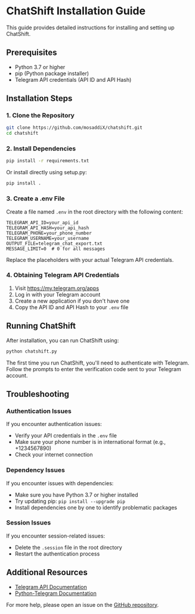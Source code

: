 # ChatShift Installation Guide

This guide provides detailed instructions for installing and setting up ChatShift.

## Prerequisites

- Python 3.7 or higher
- pip (Python package installer)
- Telegram API credentials (API ID and API Hash)

## Installation Steps

### 1. Clone the Repository

```bash
git clone https://github.com/mosaddiX/chatshift.git
cd chatshift
```

### 2. Install Dependencies

```bash
pip install -r requirements.txt
```

Or install directly using setup.py:

```bash
pip install .
```

### 3. Create a .env File

Create a file named `.env` in the root directory with the following content:

```
TELEGRAM_API_ID=your_api_id
TELEGRAM_API_HASH=your_api_hash
TELEGRAM_PHONE=your_phone_number
TELEGRAM_USERNAME=your_username
OUTPUT_FILE=telegram_chat_export.txt
MESSAGE_LIMIT=0  # 0 for all messages
```

Replace the placeholders with your actual Telegram API credentials.

### 4. Obtaining Telegram API Credentials

1. Visit https://my.telegram.org/apps
2. Log in with your Telegram account
3. Create a new application if you don't have one
4. Copy the API ID and API Hash to your `.env` file

## Running ChatShift

After installation, you can run ChatShift using:

```bash
python chatshift.py
```

The first time you run ChatShift, you'll need to authenticate with Telegram. Follow the prompts to enter the verification code sent to your Telegram account.

## Troubleshooting

### Authentication Issues

If you encounter authentication issues:
- Verify your API credentials in the `.env` file
- Make sure your phone number is in international format (e.g., +1234567890)
- Check your internet connection

### Dependency Issues

If you encounter issues with dependencies:
- Make sure you have Python 3.7 or higher installed
- Try updating pip: `pip install --upgrade pip`
- Install dependencies one by one to identify problematic packages

### Session Issues

If you encounter session-related issues:
- Delete the `.session` file in the root directory
- Restart the authentication process

## Additional Resources

- [Telegram API Documentation](https://core.telegram.org/api)
- [Python-Telegram Documentation](https://docs.telethon.dev/en/stable/)

For more help, please open an issue on the [GitHub repository](https://github.com/mosaddiX/chatshift).
